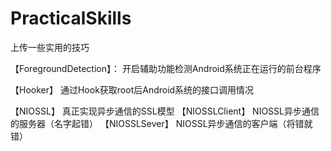 # PracticalSkills
上传一些实用的技巧


【ForegroundDetection】：
 开启辅助功能检测Android系统正在运行的前台程序
 
 【Hooker】
 通过Hook获取root后Android系统的接口调用情况

 【NIOSSL】
 真正实现异步通信的SSL模型
	【NIOSSLClient】 NIOSSL异步通信的服务器（名字起错）
	【NIOSSLSever】 NIOSSL异步通信的客户端（将错就错）
	